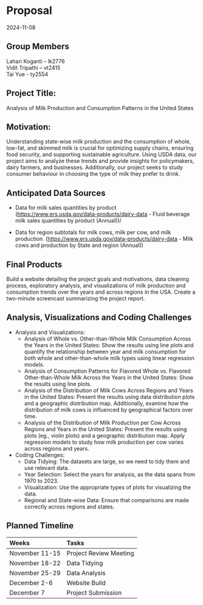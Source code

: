 Proposal
================
2024-11-08

## Group Members

Lahari Koganti – lk2776  
Vidit Tripathi – vt2415  
Tai Yue - ty2554  

## Project Title:

Analysis of Milk Production and Consumption Patterns in the United
States

## Motivation:

Understanding state-wise milk production and the consumption of whole,
low-fat, and skimmed milk is crucial for optimizing supply chains,
ensuring food security, and supporting sustainable agriculture. Using
USDA data, our project aims to analyze these trends and provide insights
for policymakers, dairy farmers, and businesses. Additionally, our
project seeks to study consumer behaviour in choosing the type of milk
they prefer to drink.

## Anticipated Data Sources

- Data for milk sales quantities by product
  (<https://www.ers.usda.gov/data-products/dairy-data> - Fluid beverage
  milk sales quantities by product (Annual))/

- Data for region subtotals for milk cows, milk per cow, and milk
  production. (<https://www.ers.usda.gov/data-products/dairy-data> -
  Milk cows and production by State and region (Annual))

## Final Products

Build a website detailing the project goals and motivations, data
cleaning process, exploratory analysis, and visualizations of milk
production and consumption trends over the years and across regions in
the USA. Create a two-minute screencast summarizing the project report.

## Analysis, Visualizations and Coding Challenges

- Analysis and Visualizations:
  - Analysis of Whole vs. Other-than-Whole Milk Consumption Across the
    Years in the United States: Show the results using line plots and
    quantify the relationship between year and milk consumption for both
    whole and other-than-whole milk types using linear regression
    models.
  - Analysis of Consumption Patterns for Flavored Whole vs. Flavored
    Other-than-Whole Milk Across the Years in the United States: Show
    the results using line plots.
  - Analysis of the Distribution of Milk Cows Across Regions and Years
    in the United States: Present the results using data distribution
    plots and a geographic distribution map. Additionally, examine how
    the distribution of milk cows is influenced by geographical factors
    over time.
  - Analysis of the Distribution of Milk Production per Cow Across
    Regions and Years in the United States: Present the results using
    plots (eg., violin plots) and a geographic distribution map. Apply
    regression models to study how milk production per cow varies across
    regions and years.
- Coding Challenges:
  - Data Tidying: The datasets are large, so we need to tidy them and
    use relevant data.
  - Year Selection: Select the years for analysis, as the data spans
    from 1970 to 2023.
  - Visualization: Use the appropriate types of plots for visualizing
    the data.
  - Regional and State-wise Data: Ensure that comparisons are made
    correctly across regions and states.

## Planned Timeline

| Weeks          | Tasks                  |
|:---------------|:-----------------------|
| November 11-15 | Project Review Meeting |
| November 18-22 | Data Tidying           |
| November 25-29 | Data Analysis          |
| December 2-6   | Website Build          |
| December 7     | Project Submission     |
